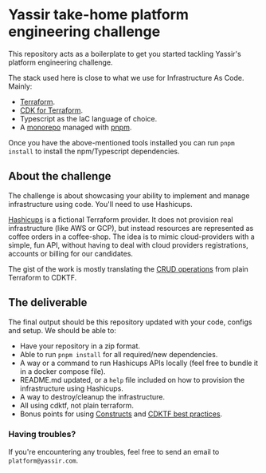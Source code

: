 # Yassir take-home platform engineering challenge

This repository acts as a boilerplate to get you started tackling Yassir's platform engineering challenge. 

The stack used here is close to what we use for Infrastructure As Code. Mainly:

- [Terraform](https://developer.hashicorp.com/terraform/tutorials/aws-get-started/install-cli).
- [CDK for Terraform](https://developer.hashicorp.com/terraform/tutorials/cdktf/cdktf-install).
- Typescript as the IaC language of choice.
- A [monorepo](https://monorepo.tools/) managed with [pnpm](https://pnpm.io/). 

Once you have the above-mentioned tools installed you can run `pnpm install` to install the npm/Typescript dependencies. 

## About the challenge
The challenge is about showcasing your ability to implement and manage infrastructure using code. You'll need to use Hashicups. 

[Hashicups](https://registry.terraform.io/providers/hashicorp/hashicups/latest/docs) is a fictional Terraform provider. It does not provision real infrastructure (like AWS or GCP), but instead resources are represented as coffee
orders in a coffee-shop. The idea is to mimic cloud-providers with a simple, fun API, without having to deal with cloud providers registrations, accounts or billing for our candidates.

The gist of the work is mostly translating the [CRUD operations](https://developer.hashicorp.com/terraform/tutorials/providers/provider-use) from plain Terraform to CDKTF. 


## The deliverable 
The final output should be this repository updated with your code, configs and setup. We should be able to:
- Have your repository in a zip format.
- Able to run `pnpm install` for all required/new dependencies.
- A way or a command to run Hashicups APIs locally (feel free to bundle it in a docker compose file).
- README.md updated, or a `help` file included on how to provision the infrastructure using Hashicups. 
- A way to destroy/cleanup the infrastructure.
- All using cdktf, not plain terraform. 
- Bonus points for using [Constructs](https://developer.hashicorp.com/terraform/cdktf/concepts/constructs) and [CDKTF best practices](https://developer.hashicorp.com/terraform/cdktf/create-and-deploy/best-practices). 

### Having troubles?
If you're encountering any troubles, feel free to send an email to `platform@yassir.com`.
